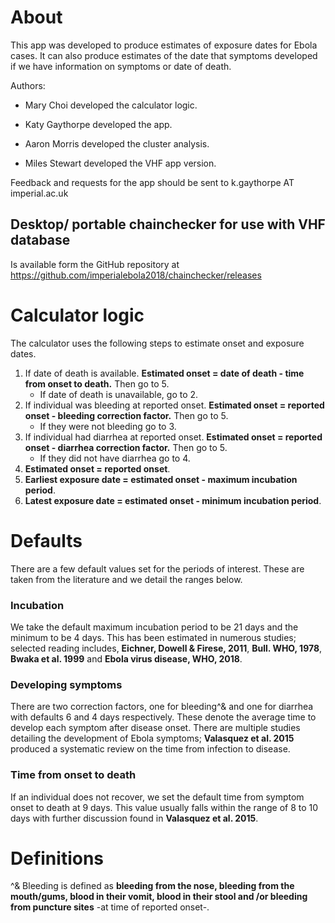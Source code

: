 About
=====

This app was developed to produce estimates of exposure dates for Ebola
cases. It can also produce estimates of the date that symptoms developed
if we have information on symptoms or date of death.

Authors:

-   Mary Choi developed the calculator logic.

-   Katy Gaythorpe developed the app.

-   Aaron Morris developed the cluster analysis.

-   Miles Stewart developed the VHF app version.

Feedback and requests for the app should be sent to k.gaythorpe AT
imperial.ac.uk

Desktop/ portable chainchecker for use with VHF database
--------------------------------------------------------

Is available form the GitHub repository at
<https://github.com/imperialebola2018/chainchecker/releases>

Calculator logic
================

The calculator uses the following steps to estimate onset and exposure
dates.

1.  If date of death is available. **Estimated onset = date of death -
    time from onset to death.** Then go to 5.
    -   If date of death is unavailable, go to 2.
2.  If individual was bleeding at reported onset. **Estimated onset =
    reported onset - bleeding correction factor.** Then go to 5.
    -   If they were not bleeding go to 3.
3.  If individual had diarrhea at reported onset. **Estimated onset =
    reported onset - diarrhea correction factor.** Then go to 5.
    -   If they did not have diarrhea go to 4.
4.  **Estimated onset = reported onset**.
5.  **Earliest exposure date = estimated onset - maximum incubation
    period**.
6.  **Latest exposure date = estimated onset - minimum incubation
    period**.

Defaults
========

There are a few default values set for the periods of interest. These
are taken from the literature and we detail the ranges below.

### Incubation

We take the default maximum incubation period to be 21 days and the
minimum to be 4 days. This has been estimated in numerous studies;
selected reading includes, **Eichner, Dowell & Firese, 2011**, **Bull.
WHO, 1978**, **Bwaka et al. 1999** and **Ebola virus disease, WHO,
2018**.

### Developing symptoms

There are two correction factors, one for bleeding^& and one for
diarrhea with defaults 6 and 4 days respectively. These denote the
average time to develop each symptom after disease onset. There are
multiple studies detailing the development of Ebola symptoms;
**Valasquez et al. 2015** produced a systematic review on the time from
infection to disease.

### Time from onset to death

If an individual does not recover, we set the default time from symptom
onset to death at 9 days. This value usually falls within the range of 8
to 10 days with further discussion found in **Valasquez et al. 2015**.

Definitions
===========

^& Bleeding is defined as **bleeding from the nose, bleeding from the
mouth/gums, blood in their vomit, blood in their stool and /or bleeding
from puncture sites** -at time of reported onset-.
